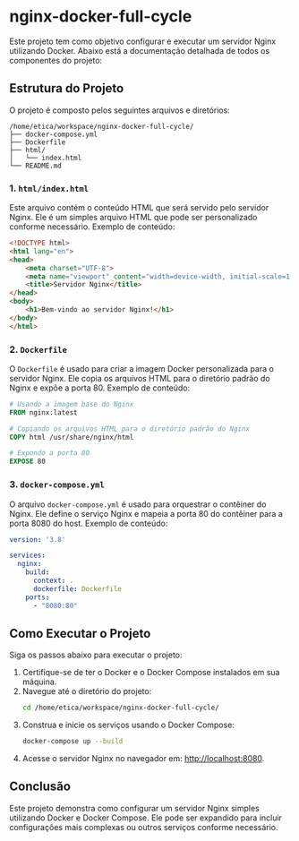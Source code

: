 # nginx-docker-full-cycle
Este projeto tem como objetivo configurar e executar um servidor Nginx utilizando Docker. Abaixo está a documentação detalhada de todos os componentes do projeto:

## Estrutura do Projeto

O projeto é composto pelos seguintes arquivos e diretórios:

```
/home/etica/workspace/nginx-docker-full-cycle/
├── docker-compose.yml
├── Dockerfile
├── html/
│   └── index.html
└── README.md
```

### 1. `html/index.html`

Este arquivo contém o conteúdo HTML que será servido pelo servidor Nginx. Ele é um simples arquivo HTML que pode ser personalizado conforme necessário. Exemplo de conteúdo:

```html
<!DOCTYPE html>
<html lang="en">
<head>
    <meta charset="UTF-8">
    <meta name="viewport" content="width=device-width, initial-scale=1.0">
    <title>Servidor Nginx</title>
</head>
<body>
    <h1>Bem-vindo ao servidor Nginx!</h1>
</body>
</html>
```

### 2. `Dockerfile`

O `Dockerfile` é usado para criar a imagem Docker personalizada para o servidor Nginx. Ele copia os arquivos HTML para o diretório padrão do Nginx e expõe a porta 80. Exemplo de conteúdo:

```dockerfile
# Usando a imagem base do Nginx
FROM nginx:latest

# Copiando os arquivos HTML para o diretório padrão do Nginx
COPY html /usr/share/nginx/html

# Expondo a porta 80
EXPOSE 80
```

### 3. `docker-compose.yml`

O arquivo `docker-compose.yml` é usado para orquestrar o contêiner do Nginx. Ele define o serviço Nginx e mapeia a porta 80 do contêiner para a porta 8080 do host. Exemplo de conteúdo:

```yaml
version: '3.8'

services:
  nginx:
    build:
      context: .
      dockerfile: Dockerfile
    ports:
      - "8080:80"
```

## Como Executar o Projeto

Siga os passos abaixo para executar o projeto:

1. Certifique-se de ter o Docker e o Docker Compose instalados em sua máquina.
2. Navegue até o diretório do projeto:
   ```bash
   cd /home/etica/workspace/nginx-docker-full-cycle/
   ```
3. Construa e inicie os serviços usando o Docker Compose:
   ```bash
   docker-compose up --build
   ```
4. Acesse o servidor Nginx no navegador em: [http://localhost:8080](http://localhost:8080).

## Conclusão

Este projeto demonstra como configurar um servidor Nginx simples utilizando Docker e Docker Compose. Ele pode ser expandido para incluir configurações mais complexas ou outros serviços conforme necessário.
